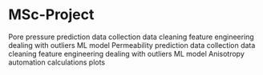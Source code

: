 # MSc-Project
Pore pressure prediction
    data collection
    data cleaning
    feature engineering
        dealing with outliers
    ML model
Permeability prediction
    data collection
    data cleaning
    feature engineering
        dealing with outliers
    ML model
Anisotropy automation
    calculations
    plots

